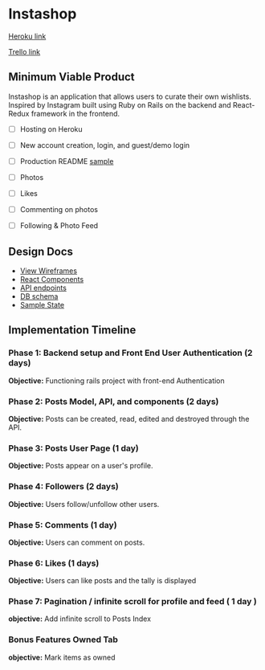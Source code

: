 # Instashop

[Heroku link][heroku]

[heroku]: http://www.insta-shop.io/

[Trello link][trello]

[trello]: https://trello.com/b/1CAoSL0m/instashop

## Minimum Viable Product

Instashop is an application that allows users to curate their own wishlists. Inspired by Instagram built using Ruby on Rails on the backend and React-Redux framework in the frontend.

- [ ] Hosting on Heroku
- [ ] New account creation, login, and guest/demo login
- [ ] Production README [sample](docs/production_readme.md)
- [ ] Photos
- [ ] Likes
- [ ] Commenting on photos
- [ ] Following & Photo Feed


## Design Docs
* [View Wireframes][wireframes]
* [React Components][components]
* [API endpoints][api-endpoints]
* [DB schema][schema]
* [Sample State][sample-state]

[wireframes]: ./docs/wireframes
[components]: component-hierarchy.md
[sample-state]: sample-state.md
[api-endpoints]: api-endpoints.md
[schema]: schema.md

## Implementation Timeline

### Phase 1: Backend setup and Front End User Authentication (2 days)

**Objective:** Functioning rails project with front-end Authentication


### Phase 2: Posts Model, API, and components (2 days)

**Objective:** Posts can be created, read, edited and destroyed through
the API.


### Phase 3: Posts User Page (1 day)

**Objective:** Posts appear on a user's profile.


### Phase 4: Followers (2 days)

**Objective:** Users follow/unfollow other users.


### Phase 5: Comments (1 day)

**Objective:** Users can comment on posts.


### Phase 6: Likes (1 days)

**Objective:** Users can like posts and the tally is displayed

### Phase 7: Pagination / infinite scroll for profile and feed ( 1 day )

**objective:** Add infinite scroll to Posts Index

### Bonus Features Owned Tab

**objective:** Mark items as owned
